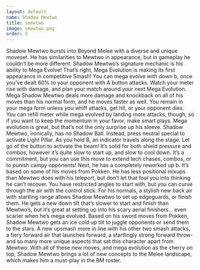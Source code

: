 ```yaml
---
layout: default
name: Shadow Mewtwo
title: smewtwo
image: smewtwo.png
order: 5
---
```

Shadow Mewtwo bursts into Beyond Melee with a diverse and unique moveset. He has similarities to Mewtwo in appearance, but in gameplay he couldn’t be more different. Shadow Mewtwo’s signature mechanic is his ability to Mega Evolve! That’s right, Mega Evolution is making its first appearance in competitive Smash! You can mega evolve with down b, once you’ve dealt 60% to your opponent with A button attacks. Watch your meter rise with damage, and plan your match around your next Mega Evolution. Mega Shadow Mewtwo deals more damage and knockback on all of his moves than his normal form, and he moves faster as well. You remain in your mega form unless you whiff attacks, get hit, or your opponent dies. You can refill meter while mega evolved by landing more attacks, though, so if you want to keep the momentum in your favor, make smart plays.
Mega evolution is great, but that’s not the only surprise up his sleeve. Shadow Mewtwo, ironically, has no Shadow Ball. Instead, press neutral special to activate Light Pillar. As you hold B, an indicator travels along the stage. Let go of the button to activate the beam! It’s solid for both shield pressure and combos, however it’s quite slow to start up, and slow to cool down. It’s a commitment, but you can use this move to extend tech chases, combos, or to punish campy opponents!
Next, he has a completely reworked up b. It’s based on some of his moves from Pokken. He has less positional mixups than Mewtwo does with his teleport, but don’t let that fool you into thinking he can’t recover. You have restricted angles to start with, but you can curve through the air with the control stick.
For his normals, a stylish new back air with startling range allows Shadow Mewtwo to set up edgeguards, or finish them. He gets a new down tilt that’s slower to start and finish than Mewtwo’s, but it’s great at setting up into his scary aerial finishers… even scarier when he’s mega evolved. Based on his sword moves from Pokken, Shadow Mewtwo gets an ice cold up tilt to juggle opponents or send them to the stars. A new upsmash more in line with his other two smash attacks, a fiery forward air that launches forward, a startlingly strong forward throw- and so many more unique aspects that set this character apart from Mewtwo. With all of these new moves, and mega evolution as the cherry on top, Shadow Mewtwo brings a lot of new concepts to the Melee landscape, which makes him a must-play in the BM roster.
